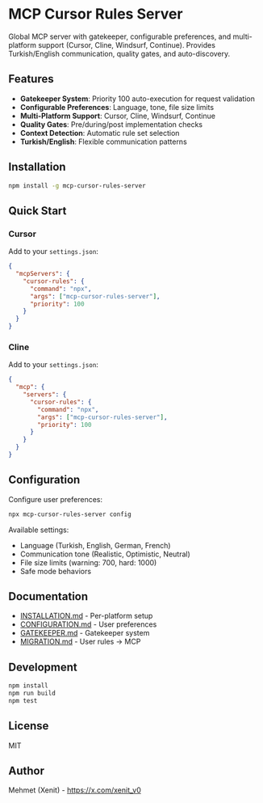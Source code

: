 # MCP Cursor Rules Server

Global MCP server with gatekeeper, configurable preferences, and multi-platform support (Cursor, Cline, Windsurf, Continue). Provides Turkish/English communication, quality gates, and auto-discovery.

## Features

- **Gatekeeper System**: Priority 100 auto-execution for request validation
- **Configurable Preferences**: Language, tone, file size limits
- **Multi-Platform Support**: Cursor, Cline, Windsurf, Continue
- **Quality Gates**: Pre/during/post implementation checks
- **Context Detection**: Automatic rule set selection
- **Turkish/English**: Flexible communication patterns

## Installation

```bash
npm install -g mcp-cursor-rules-server
```

## Quick Start

### Cursor

Add to your `settings.json`:

```json
{
  "mcpServers": {
    "cursor-rules": {
      "command": "npx",
      "args": ["mcp-cursor-rules-server"],
      "priority": 100
    }
  }
}
```

### Cline

Add to your `settings.json`:

```json
{
  "mcp": {
    "servers": {
      "cursor-rules": {
        "command": "npx",
        "args": ["mcp-cursor-rules-server"],
        "priority": 100
      }
    }
  }
}
```

## Configuration

Configure user preferences:

```bash
npx mcp-cursor-rules-server config
```

Available settings:
- Language (Turkish, English, German, French)
- Communication tone (Realistic, Optimistic, Neutral)
- File size limits (warning: 700, hard: 1000)
- Safe mode behaviors

## Documentation

- [INSTALLATION.md](docs/INSTALLATION.md) - Per-platform setup
- [CONFIGURATION.md](docs/CONFIGURATION.md) - User preferences
- [GATEKEEPER.md](docs/GATEKEEPER.md) - Gatekeeper system
- [MIGRATION.md](docs/MIGRATION.md) - User rules → MCP

## Development

```bash
npm install
npm run build
npm test
```

## License

MIT

## Author

Mehmet (Xenit) - https://x.com/xenit_v0

